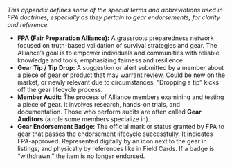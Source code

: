 _This appendix defines some of the special terms and abbreviations used in FPA doctrines, especially as they pertain to gear endorsements, for clarity and reference._  
- **FPA (Fair Preparation Alliance):** A grassroots preparedness network focused on truth-based validation of survival strategies and gear. The Alliance’s goal is to empower individuals and communities with reliable knowledge and tools, emphasizing fairness and resilience.  
- **Gear Tip / Tip Drop:** A suggestion or alert submitted by a member about a piece of gear or product that may warrant review. Could be new on the market, or newly relevant due to circumstances. “Dropping a tip” kicks off the gear lifecycle process.  
- **Member Audit:** The process of Alliance members examining and testing a piece of gear. It involves research, hands-on trials, and documentation. Those who perform audits are often called **Gear Auditors** (a role some members specialize in).  
- **Gear Endorsement Badge:** The official mark or status granted by FPA to gear that passes the endorsement lifecycle successfully. It indicates FPA-approved. Represented digitally by an icon next to the gear in listings, and physically by references like in Field Cards. If a badge is “withdrawn,” the item is no longer endorsed.
